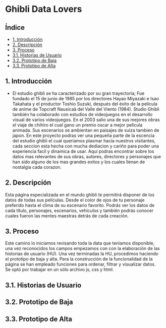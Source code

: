 # Ghibli Data Lovers

## Índice

* [1. Introducción](#1-Introducción)
* [2. Descripción](#2-Descripción)
* [3. Proceso](#3-Proceso)
*  [3.1. Historias de Usuario](#3.1-Historias-de-Usuario)
*  [3.2. Prototipo de Baja](#3.2-Prototipo-de-Baja)
*  [3.3. Prototipo de Alta](#3.3-Prototipo-de-Alta)




## 1. Introducción

- El estudio ghibli se ha caracterizado por su gran trayectoria; Fue fundado el 15 de junio de 1985 por los directores Hayao Miyazaki e Isao Takahata y el productor Toshio Suzuki, después del éxito de la película de anime de Topcraft Nausicaä del Valle del Viento (1984). Studio Ghibli también ha colaborado con estudios de videojuegos en el desarrollo visual de varios videojuegos.  En el 2003 salio una de sus mejores obras el viaje de chihiro el cual gano un premio oscar a mejor pelicula animada.  Sus escenarios se ambientan en paisajes de suiza tambien de japon. En este proyecto podras ver una pequeña parte de la escencia del estudio ghibli el cual queriamos plasmar hacia nuestros visitantes, cada seccion esta hecha con mucha dediacion y cariño para poder una experiencia facil y dinamica de usar. Aqui podras encontrar sobre los datos mas relevantes de sus obras, autores, directores y personajes que han sido alguno de los mas grandes exitos y los cuales llenan de nostalgia cada corazon.


## 2. Descripción
Esta página especializada en el mundo ghibli te permitirá disponer de los datos
de todas sus películas. Desde el color de ojos de tu personaje preferido hasta el
clima de su escenario favorito. Podrás ver los datos de cada título, personajes,
escenarios, vehículos y también podrás conocer cuales fueron las mentes maestras
detrás de cada creación.

## 3. Proceso
Este camino lo iniciamos revisando toda la data que teníamos disponible, una vez
reconocidos los campos empezamos con con la elaboración de las historias de usuario (HU).
Una vez terminadas la HU, procedimos haciendo el prototipo de baja y alta.
Para la construcción de la funcionalidad de la página se han empleado funciones para
ordenar, filtrar y visualizar datos. Se optó por trabajar en un sólo archivo js,
css y html.

## 3.1. Historias de Usuario
## 3.2. Prototipo de Baja
## 3.3. Prototipo de Alta
